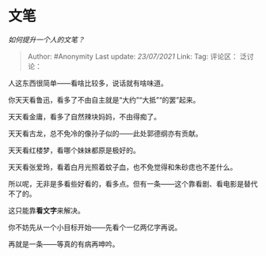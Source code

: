 # 文笔
*如何提升一个人的文笔？*

> Author: #Anonymity
> Last update: *23/07/2021*
> Link:
> Tag:
> 评论区：
> 泛讨论：

人这东西很简单——看啥比较多，说话就有啥味道。

你天天看鲁迅，看多了不由自主就是“大约”“大抵”“的罢”起来。

天天看金庸，看多了自然辣块妈妈，不由得痴了。

天天看古龙，总不免冷的像孙子似的——此处郭德纲亦有贡献。

天天看红楼梦，看哪个妹妹都原是极好的。

天天看张爱玲，看着白月光照着蚊子血，也不免觉得和朱砂痣也不差什么。

所以呢，无非是多看些好看的，看多点。但有一条——这个靠看剧、看电影是替代不了的。

这只能靠**看文字**来解决。

你不妨先从一个小目标开始——先看个一亿两亿字再说。

再就是一条——等真的有病再呻吟。
